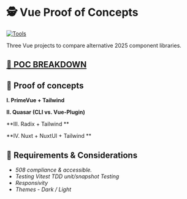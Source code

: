 # 🕵️ Vue Proof of Concepts

[![Tools](https://skillicons.dev/icons?i=js,vite,vue,tailwind)](https://skillicons.dev)

Three Vue projects to compare alternative 2025 component libraries.

## [🔩 POC BREAKDOWN](./POC-Breakdown.md)

## 🧰 Proof of concepts

**I. PrimeVue + Tailwind**

**II. Quasar (CLI vs. Vue-Plugin)**

**III. Radix + Tailwind **

**IV. Nuxt + NuxtUI + Tailwind **

## 📐 Requirements & Considerations

- _508 compliance & accessible._
- _Testing Vitest TDD unit/snapshot Testing_
- _Responsivity_
- _Themes - Dark / Light_

